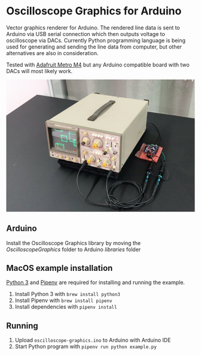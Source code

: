 # Oscilloscope Graphics for Arduino

Vector graphics renderer for Arduino. The rendered line data is sent to Arduino via USB serial connection which then outputs voltage to oscilloscope via DACs. Currently Python programming language is being used for generating and sending the line data from computer, but other alternatives are also in consideration.

Tested with [Adafruit Metro M4](https://www.adafruit.com/product/3382) but any Arduino compatible board with two DACs will most likely work.

![Picture of oscilloscope running an example](https://raw.githubusercontent.com/achydenius/oscilloscope-graphics/master/media-lab-demo-day.jpg)

## Arduino

Install the Oscilloscope Graphics library by moving the _OscilloscopeGraphics_ folder to Arduino _libraries_ folder

## MacOS example installation

[Python 3](https://www.python.org/) and [Pipenv](https://github.com/pypa/pipenv) are required for installing and running the example.

1. Install Python 3 with `brew install python3`
2. Install Pipenv with `brew install pipenv`
3. Install dependencies with `pipenv install`

## Running

1. Upload `oscilloscope-graphics.ino` to Arduino with Arduino IDE
2. Start Python program with `pipenv run python example.py`
